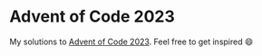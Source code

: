 # Advent of Code 2023

My solutions to [Advent of Code 2023](https://adventofcode.com/2023). Feel free to get inspired 😄
